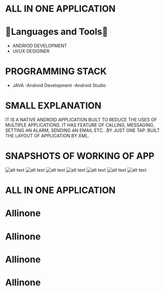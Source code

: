 # ALL IN ONE APPLICATION
   

# 🔨Languages and Tools🔨  

- ANDRIOD DEVELOPMENT
- UI/UX DESIGINER


#  PROGRAMMING STACK

- JAVA
-Android Development
-Android Studio


# SMALL EXPLANATION

IT IS A NATIVE ANDROID APPLICATION BUILT TO REDUCE THE USES OF MULTIPLE APPLICATIONS.
IT HAS FEATURE OF CALLING, MESSAGING, SETTING AN ALARM, SENDING AN EMAIL ETC.. BY JUST ONE TAP.
BUILT THE LAYOUT OF APPLICATION BY XML.





# SNAPSHOTS OF WORKING OF APP 

![alt text](https://github.com/kpain907/Allinone/blob/main/Screensort/snap1.JPG?raw=true)
![alt text](https://github.com/kpain907/Allinone/blob/main/Screensort/snap2.JPG?raw=true)
![alt text](https://github.com/kpain907/Allinone/main/Screensort/snap3.JPG?raw=true)
![alt text](https://github.com/kpain907/Allinone/blob/main/Screensort/snap4.JPG?raw=true)
![alt text](https://github.com/kpain907/Allinone/blob/main/Screensort/snap5.JPG?raw=true)
![alt text](https://github.com/kpain907/Allinone/blob/main/Screensort/snap6.JPG?raw=true)
![alt text](https://github.com/kpain907/Allinone/blob/main/Screensort/snap8.JPG?raw=true)

# ALL IN ONE APPLICATION
# Allinone
# Allinone
# Allinone
# Allinone
